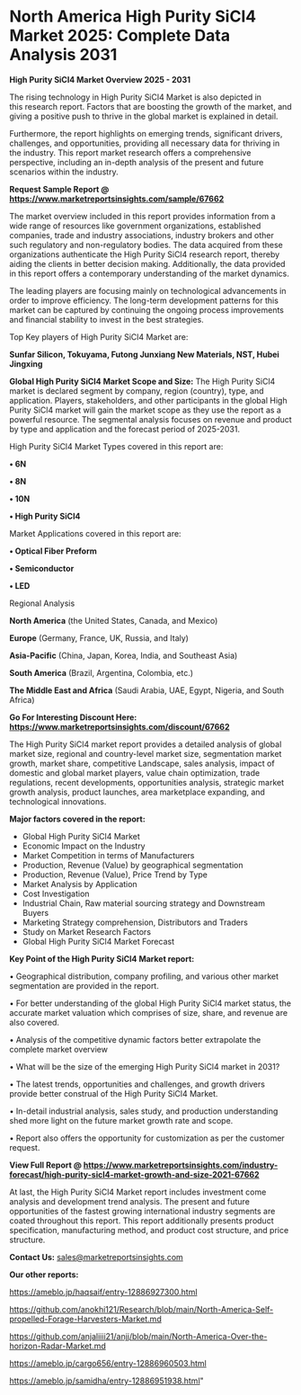 # North America High Purity SiCl4 Market 2025: Complete Data Analysis 2031

<Strong> High Purity SiCl4 Market Overview 2025 - 2031</strong>

The rising technology in High Purity SiCl4 Market is also depicted in this research report. Factors that are boosting the growth of the market, and giving a positive push to thrive in the global market is explained in detail.

Furthermore, the report highlights on emerging trends, significant drivers, challenges, and opportunities, providing all necessary data for thriving in the industry. This report market research offers a comprehensive perspective, including an in-depth analysis of the present and future scenarios within the industry.

<strong>Request Sample Report @ <a href=https://www.marketreportsinsights.com/sample/67662>https://www.marketreportsinsights.com/sample/67662</a></strong>

The market overview included in this report provides information from a wide range of resources like government organizations, established companies, trade and industry associations, industry brokers and other such regulatory and non-regulatory bodies. The data acquired from these organizations authenticate the High Purity SiCl4 research report, thereby aiding the clients in better decision making. Additionally, the data provided in this report offers a contemporary understanding of the market dynamics.

The leading players are focusing mainly on technological advancements in order to improve efficiency. The long-term development patterns for this market can be captured by continuing the ongoing process improvements and financial stability to invest in the best strategies.

Top Key players of High Purity SiCl4 Market are:

<strong>Sunfar Silicon, Tokuyama, Futong Junxiang New Materials, NST, Hubei Jingxing</strong>

<strong><b>Global High Purity SiCl4 Market Scope and Size:</b></strong>
The High Purity SiCl4 market is declared segment by company, region (country), type, and application. Players, stakeholders, and other participants in the global High Purity SiCl4 market will gain the market scope as they use the report as a powerful resource. The segmental analysis focuses on revenue and product by type and application and the forecast period of 2025-2031.

High Purity SiCl4 Market Types covered in this report are:

<strong>• 6N

• 8N

• 10N

• High Purity SiCl4</strong>

Market Applications covered in this report are:

<strong>• Optical Fiber Preform

• Semiconductor

• LED</strong> 

Regional Analysis

<strong>North America</strong> (the United States, Canada, and Mexico)

<strong>Europe</strong> (Germany, France, UK, Russia, and Italy)

<strong>Asia-Pacific</strong> (China, Japan, Korea, India, and Southeast Asia)

<strong>South America</strong> (Brazil, Argentina, Colombia, etc.)

<strong>The Middle East and Africa</strong> (Saudi Arabia, UAE, Egypt, Nigeria, and South Africa)

<strong>Go For Interesting Discount Here: <a href=https://www.marketreportsinsights.com/discount/67662>https://www.marketreportsinsights.com/discount/67662</a></strong>

The High Purity SiCl4 market report provides a detailed analysis of global market size, regional and country-level market size, segmentation market growth, market share, competitive Landscape, sales analysis, impact of domestic and global market players, value chain optimization, trade regulations, recent developments, opportunities analysis, strategic market growth analysis, product launches, area marketplace expanding, and technological innovations.

<strong><b>Major factors covered in the report:</b></strong>
<ul>
  <li>Global High Purity SiCl4 Market </li>
  <li>Economic Impact on the Industry</li>
  <li>Market Competition in terms of Manufacturers</li>
  <li>Production, Revenue (Value) by geographical segmentation</li>
  <li>Production, Revenue (Value), Price Trend by Type</li>
  <li>Market Analysis by Application</li>
  <li>Cost Investigation</li>
  <li>Industrial Chain, Raw material sourcing strategy and Downstream Buyers</li>
  <li>Marketing Strategy comprehension, Distributors and Traders</li>
  <li>Study on Market Research Factors</li>
  <li>Global High Purity SiCl4 Market Forecast</li>
</ul>

<strong><b>Key Point of the High Purity SiCl4 Market report:</b></strong>

• Geographical distribution, company profiling, and various other market segmentation are provided in the report.

• For better understanding of the global High Purity SiCl4 market status, the accurate market valuation which comprises of size, share, and revenue are also covered.

• Analysis of the competitive dynamic factors better extrapolate the complete market overview

• What will be the size of the emerging High Purity SiCl4 market in 2031?

• The latest trends, opportunities and challenges, and growth drivers provide better construal of the High Purity SiCl4 Market.

• In-detail industrial analysis, sales study, and production understanding shed more light on the future market growth rate and scope.

• Report also offers the opportunity for customization as per the customer request.

<strong><b>View Full Report @ <a href=https://www.marketreportsinsights.com/industry-forecast/high-purity-sicl4-market-growth-and-size-2021-67662>https://www.marketreportsinsights.com/industry-forecast/high-purity-sicl4-market-growth-and-size-2021-67662</a></b></strong>


At last, the High Purity SiCl4 Market report includes investment come analysis and development trend analysis. The present and future opportunities of the fastest growing international industry segments are coated throughout this report. This report additionally presents product specification, manufacturing method, and product cost structure, and price structure.

<strong>Contact Us:</strong>
sales@marketreportsinsights.com

<strong>Our other reports:</strong>

<a href=https://ameblo.jp/haqsaif/entry-12886927300.html>https://ameblo.jp/haqsaif/entry-12886927300.html</a>

<a href=https://github.com/anokhi121/Research/blob/main/North-America-Self-propelled-Forage-Harvesters-Market.md>https://github.com/anokhi121/Research/blob/main/North-America-Self-propelled-Forage-Harvesters-Market.md</a>

<a href=https://github.com/anjaliiii21/anjj/blob/main/North-America-Over-the-horizon-Radar-Market.md>https://github.com/anjaliiii21/anjj/blob/main/North-America-Over-the-horizon-Radar-Market.md</a>

<a href=https://ameblo.jp/cargo656/entry-12886960503.html>https://ameblo.jp/cargo656/entry-12886960503.html</a>

<a href=https://ameblo.jp/samidha/entry-12886951938.html>https://ameblo.jp/samidha/entry-12886951938.html</a>"
